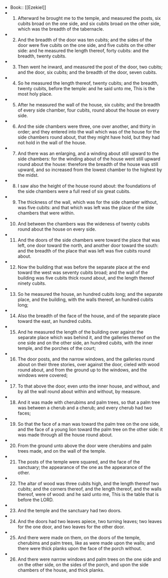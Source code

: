- Book:: [[Ezekiel]]
- 1. Afterward he brought me to the temple, and measured the posts, six cubits broad on the one side, and six cubits broad on the other side, which was the breadth of the tabernacle.
- 2. And the breadth of the door was ten cubits; and the sides of the door were five cubits on the one side, and five cubits on the other side: and he measured the length thereof, forty cubits: and the breadth, twenty cubits.
- 3. Then went he inward, and measured the post of the door, two cubits; and the door, six cubits; and the breadth of the door, seven cubits.
- 4. So he measured the length thereof, twenty cubits; and the breadth, twenty cubits, before the temple: and he said unto me, This is the most holy place.
- 5. After he measured the wall of the house, six cubits; and the breadth of every side chamber, four cubits, round about the house on every side.
- 6. And the side chambers were three, one over another, and thirty in order; and they entered into the wall which was of the house for the side chambers round about, that they might have hold, but they had not hold in the wall of the house.
- 7. And there was an enlarging, and a winding about still upward to the side chambers: for the winding about of the house went still upward round about the house: therefore the breadth of the house was still upward, and so increased from the lowest chamber to the highest by the midst.
- 8. I saw also the height of the house round about: the foundations of the side chambers were a full reed of six great cubits.
- 9. The thickness of the wall, which was for the side chamber without, was five cubits: and that which was left was the place of the side chambers that were within.
- 10. And between the chambers was the wideness of twenty cubits round about the house on every side.
- 11. And the doors of the side chambers were toward the place that was left, one door toward the north, and another door toward the south: and the breadth of the place that was left was five cubits round about.
- 12. Now the building that was before the separate place at the end toward the west was seventy cubits broad; and the wall of the building was five cubits thick round about, and the length thereof ninety cubits.
- 13. So he measured the house, an hundred cubits long; and the separate place, and the building, with the walls thereof, an hundred cubits long;
- 14. Also the breadth of the face of the house, and of the separate place toward the east, an hundred cubits.
- 15. And he measured the length of the building over against the separate place which was behind it, and the galleries thereof on the one side and on the other side, an hundred cubits, with the inner temple, and the porches of the court;
- 16. The door posts, and the narrow windows, and the galleries round about on their three stories, over against the door, cieled with wood round about, and from the ground up to the windows, and the windows were covered;
- 17. To that above the door, even unto the inner house, and without, and by all the wall round about within and without, by measure.
- 18. And it was made with cherubims and palm trees, so that a palm tree was between a cherub and a cherub; and every cherub had two faces;
- 19. So that the face of a man was toward the palm tree on the one side, and the face of a young lion toward the palm tree on the other side: it was made through all the house round about.
- 20. From the ground unto above the door were cherubims and palm trees made, and on the wall of the temple.
- 21. The posts of the temple were squared, and the face of the sanctuary; the appearance of the one as the appearance of the other.
- 22. The altar of wood was three cubits high, and the length thereof two cubits; and the corners thereof, and the length thereof, and the walls thereof, were of wood: and he said unto me, This is the table that is before the LORD.
- 23. And the temple and the sanctuary had two doors.
- 24. And the doors had two leaves apiece, two turning leaves; two leaves for the one door, and two leaves for the other door.
- 25. And there were made on them, on the doors of the temple, cherubims and palm trees, like as were made upon the walls; and there were thick planks upon the face of the porch without.
- 26. And there were narrow windows and palm trees on the one side and on the other side, on the sides of the porch, and upon the side chambers of the house, and thick planks.
